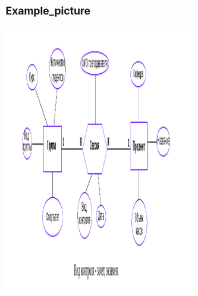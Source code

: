 # Example_picture

<br>
<img height="700" src="https://github.com/Be11icose/DB_project/blob/master/scheme.png"/>
<br>
